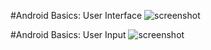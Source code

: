 #Android Basics: User Interface
![screenshot](https://github.com/amatanat/Android-Basics-udacity/blob/master/udacityApp.png)

#Android Basics: User Input 
![screenshot](https://github.com/amatanat/Android-Basics-udacity/blob/master/JustJava.png)


